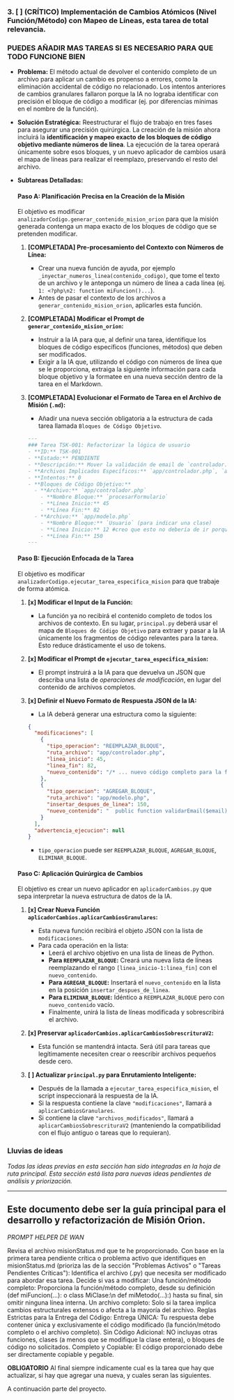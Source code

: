 ### 3. [ ] (CRÍTICO) Implementación de Cambios Atómicos (Nivel Función/Método) con Mapeo de Líneas, esta tarea de total relevancia.
### PUEDES AÑADIR MAS TAREAS SI ES NECESARIO PARA QUE TODO FUNCIONE BIEN

*   **Problema:** El método actual de devolver el contenido completo de un archivo para aplicar un cambio es propenso a errores, como la eliminación accidental de código no relacionado. Los intentos anteriores de cambios granulares fallaron porque la IA no lograba identificar con precisión el bloque de código a modificar (ej. por diferencias mínimas en el nombre de la función).

*   **Solución Estratégica:** Reestructurar el flujo de trabajo en tres fases para asegurar una precisión quirúrgica. La creación de la misión ahora incluirá la **identificación y mapeo exacto de los bloques de código objetivo mediante números de línea**. La ejecución de la tarea operará únicamente sobre esos bloques, y un nuevo aplicador de cambios usará el mapa de líneas para realizar el reemplazo, preservando el resto del archivo.

*   **Subtareas Detalladas:**

    #### Paso A: Planificación Precisa en la Creación de la Misión

    El objetivo es modificar `analizadorCodigo.generar_contenido_mision_orion` para que la misión generada contenga un mapa exacto de los bloques de código que se pretenden modificar.

    1.  **[COMPLETADA] Pre-procesamiento del Contexto con Números de Línea:**
        *   Crear una nueva función de ayuda, por ejemplo `_inyectar_numeros_linea(contenido_codigo)`, que tome el texto de un archivo y le anteponga un número de línea a cada línea (ej. `1: <?php\n2: function miFuncion()...`).
        *   Antes de pasar el contexto de los archivos a `generar_contenido_mision_orion`, aplicarles esta función.

    2.  **[COMPLETADA] Modificar el Prompt de `generar_contenido_mision_orion`:**
        *   Instruir a la IA para que, al definir una tarea, identifique los bloques de código específicos (funciones, métodos) que deben ser modificados.
        *   Exigir a la IA que, utilizando el código con números de línea que se le proporciona, extraiga la siguiente información para cada bloque objetivo y la formatee en una nueva sección dentro de la tarea en el Markdown.

    3.  **[COMPLETADA] Evolucionar el Formato de Tarea en el Archivo de Misión (`.md`):**
        *   Añadir una nueva sección obligatoria a la estructura de cada tarea llamada `Bloques de Código Objetivo`.

        ```markdown
        ---
        ### Tarea TSK-001: Refactorizar la lógica de usuario
        - **ID:** TSK-001
        - **Estado:** PENDIENTE
        - **Descripción:** Mover la validación de email de `controlador.php` a un nuevo método en `modelo.php`.
        - **Archivos Implicados Específicos:** `app/controlador.php`, `app/modelo.php`
        - **Intentos:** 0
        - **Bloques de Código Objetivo:**
          - **Archivo:** `app/controlador.php`
            - **Nombre Bloque:** `procesarFormulario`
            - **Línea Inicio:** 45
            - **Línea Fin:** 82
          - **Archivo:** `app/modelo.php`
            - **Nombre Bloque:** `Usuario` (para indicar una clase)
            - **Línea Inicio:** 12 #creo que esto no debería de ir porque si el archivo todavía no existe, no debería pues saber cuales son las lineas por logica, no se, tengo dudas. O debe manejarse de varias formas dependiendo de que si el archivo existe o no, o evaluarse despues.
            - **Línea Fin:** 150
        ---
        ```

    #### Paso B: Ejecución Enfocada de la Tarea

    El objetivo es modificar `analizadorCodigo.ejecutar_tarea_especifica_mision` para que trabaje de forma atómica.

    1.  **[x] Modificar el Input de la Función:**
        *   La función ya no recibirá el contenido completo de todos los archivos de contexto. En su lugar, `principal.py` deberá usar el mapa de `Bloques de Código Objetivo` para extraer y pasar a la IA únicamente los fragmentos de código relevantes para la tarea. Esto reduce drásticamente el uso de tokens.

    2.  **[x] Modificar el Prompt de `ejecutar_tarea_especifica_mision`:**
        *   El prompt instruirá a la IA para que devuelva un JSON que describa una lista de *operaciones de modificación*, en lugar del contenido de archivos completos.

    3.  **[x] Definir el Nuevo Formato de Respuesta JSON de la IA:**
        *   La IA deberá generar una estructura como la siguiente:

        ```json
        {
          "modificaciones": [
            {
              "tipo_operacion": "REEMPLAZAR_BLOQUE",
              "ruta_archivo": "app/controlador.php",
              "linea_inicio": 45,
              "linea_fin": 82,
              "nuevo_contenido": "/* ... nuevo código completo para la función procesarFormulario ... */"
            },
            {
              "tipo_operacion": "AGREGAR_BLOQUE",
              "ruta_archivo": "app/modelo.php",
              "insertar_despues_de_linea": 150,
              "nuevo_contenido": "  public function validarEmail($email) {\n    // ... nueva lógica de validación ...\n  }\n"
            }
          ],
          "advertencia_ejecucion": null
        }
        ```
        *   `tipo_operacion` puede ser `REEMPLAZAR_BLOQUE`, `AGREGAR_BLOQUE`, `ELIMINAR_BLOQUE`.

    #### Paso C: Aplicación Quirúrgica de Cambios

    El objetivo es crear un nuevo aplicador en `aplicadorCambios.py` que sepa interpretar la nueva estructura de datos de la IA.

    1.  **[x] Crear Nueva Función `aplicadorCambios.aplicarCambiosGranulares`:**
        *   Esta nueva función recibirá el objeto JSON con la lista de `modificaciones`.
        *   Para cada operación en la lista:
            *   Leerá el archivo objetivo en una lista de líneas de Python.
            *   **Para `REEMPLAZAR_BLOQUE`:** Creará una nueva lista de líneas reemplazando el rango `[linea_inicio-1:linea_fin]` con el `nuevo_contenido`.
            *   **Para `AGREGAR_BLOQUE`:** Insertará el `nuevo_contenido` en la lista en la posición `insertar_despues_de_linea`.
            *   **Para `ELIMINAR_BLOQUE`:** Idéntico a `REEMPLAZAR_BLOQUE` pero con `nuevo_contenido` vacío.
            *   Finalmente, unirá la lista de líneas modificada y sobrescribirá el archivo.

    2.  **[x] Preservar `aplicadorCambios.aplicarCambiosSobrescrituraV2`:**
        *   Esta función se mantendrá intacta. Será útil para tareas que legítimamente necesiten crear o reescribir archivos pequeños desde cero.

    3.  **[ ] Actualizar `principal.py` para Enrutamiento Inteligente:**
        *   Después de la llamada a `ejecutar_tarea_especifica_mision`, el script inspeccionará la respuesta de la IA.
        *   Si la respuesta contiene la clave `"modificaciones"`, llamará a `aplicarCambiosGranulares`.
        *   Si contiene la clave `"archivos_modificados"`, llamará a `aplicarCambiosSobrescrituraV2` (manteniendo la compatibilidad con el flujo antiguo o tareas que lo requieran).



### Lluvias de ideas

*Todas las ideas previas en esta sección han sido integradas en la hoja de ruta principal. Esta sección está lista para nuevas ideas pendientes de análisis y priorización.*

---
Este documento debe ser la guía principal para el desarrollo y refactorización de Misión Orion.
---

*PROMPT HELPER DE WAN*

Revisa el archivo misionStatus.md que te he proporcionado.
Con base en la primera tarea pendiente crítica o problema activo que identifiques en misionStatus.md (prioriza las de la sección "Problemas Activos" o "Tareas Pendientes Críticas"):
Identifica el archivo (.py) que necesita ser modificado para abordar esa tarea.
Decide si vas a modificar:
Una función/método completo: Proporciona la función/método completo, desde su definición (def miFuncion(...): o class MiClase:\n def miMetodo(...):) hasta su final, sin omitir ninguna línea interna.
Un archivo completo: Solo si la tarea implica cambios estructurales extensos o afecta a la mayoría del archivo.
Reglas Estrictas para la Entrega del Código:
Entrega ÚNICA: Tu respuesta debe contener única y exclusivamente el código modificado (la función/método completo o el archivo completo).
Sin Código Adicional: NO incluyas otras funciones, clases (a menos que se modifique la clase entera), o bloques de código no solicitados.
Completo y Copiable: El código proporcionado debe ser directamente copiable y pegable.

**OBLIGATORIO** Al final siempre indicamente cual es la tarea que hay que actualizar, si hay que agregar una nueva, y cuales seran las siguientes.

A continuación parte del proyecto.